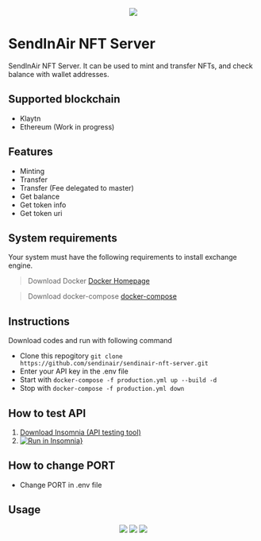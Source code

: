 <p align="center">
<a href="http://sendinair.com/"><img src="https://res.cloudinary.com/dqvwj4pl2/image/upload/w_400/v1654403006/SendInAir%20design/SendInAir_logo2_vzge5u.png" /></a>
</p>

# SendInAir NFT Server

SendInAir NFT Server. It can be used to mint and transfer NFTs, and check balance with wallet addresses.

## Supported blockchain
- Klaytn
- Ethereum (Work in progress)

## Features
- Minting
- Transfer
- Transfer (Fee delegated to master)
- Get balance
- Get token info
- Get token uri

## System requirements

Your system must have the following requirements to install exchange engine.

> Download Docker
> [Docker Homepage](https://www.docker.com/get-started/)

> Download docker-compose
> [docker-compose](https://docs.docker.com/compose/install/)


## Instructions
Download codes and run with following command
- Clone this repogitory `git clone https://github.com/sendinair/sendinair-nft-server.git`
- Enter your API key in the .env file
- Start with `docker-compose -f production.yml up --build -d`
- Stop with `docker-compose -f production.yml down`

## How to test API
1. [Download Insomnia (API testing tool)](https://insomnia.rest/download)
2. [![Run in Insomnia}](https://insomnia.rest/images/run.svg)](https://insomnia.rest/run/?label=SendInAir%20NFT%20Server&uri=https%3A%2F%2Fsendinair-doc-test.s3.ap-northeast-2.amazonaws.com%2Fdoc%2Btest%2Fsendinair_nft_server.json)

## How to change PORT
- Change PORT in .env file

## Usage

<p align="center">
  <img src="https://res.cloudinary.com/dqvwj4pl2/image/upload/h_500/v1654583596/sendinair_project/sendinair_nft_wallet_create_xlvdrl.jpg" />
  <img src="https://res.cloudinary.com/dqvwj4pl2/image/upload/h_500/v1654583596/sendinair_project/sendinair_nft_wallet_create_result_gsnprc.jpg" />
  <img src="https://res.cloudinary.com/dqvwj4pl2/image/upload/h_300/v1654583596/sendinair_project/sendinair_nft_wallet_list_fophgo.jpg" />
</p>
